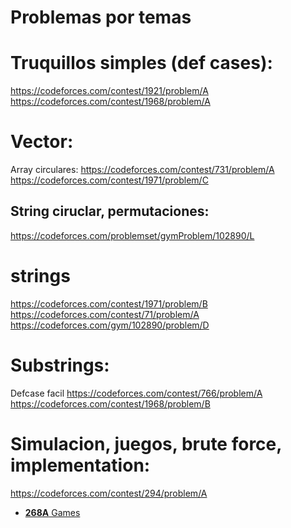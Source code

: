 # Problemas por temas 

# Truquillos simples (def cases):
https://codeforces.com/contest/1921/problem/A 
https://codeforces.com/contest/1968/problem/A 

# Vector:
Array circulares:
https://codeforces.com/contest/731/problem/A  
https://codeforces.com/contest/1971/problem/C

## String ciruclar, permutaciones:
 https://codeforces.com/problemset/gymProblem/102890/L

# strings
https://codeforces.com/contest/1971/problem/B
https://codeforces.com/contest/71/problem/A 
https://codeforces.com/gym/102890/problem/D 

# Substrings: 
Defcase facil https://codeforces.com/contest/766/problem/A
https://codeforces.com/contest/1968/problem/B

# Simulacion, juegos, brute force, implementation:
https://codeforces.com/contest/294/problem/A 



- [**268A** Games](https://codeforces.com/contest/268/problem/A)



